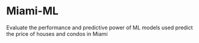 # Miami-ML
Evaluate the performance and predictive power of ML models used predict the price of houses and condos in Miami
